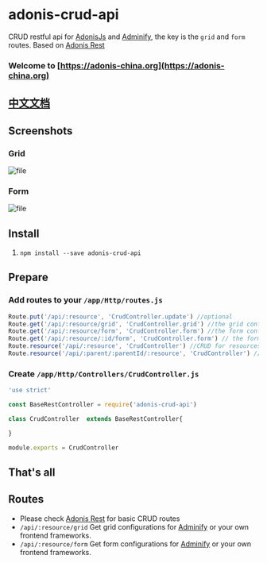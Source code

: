 # adonis-crud-api
CRUD restful api for [AdonisJs](http://www.adonisjs.com/) and [Adminify](https://github.com/wxs77577/adminify), the key is the `grid` and `form` routes.  Based on [Adonis Rest](https://github.com/wxs77577/adonis-rest)

### Welcome to [https://adonis-china.org](https://adonis-china.org)

## [中文文档](README_CN.md)

## Screenshots

### Grid
![file](https://adonis-china.org/uploads/post-body-1497455501361.png)

### Form
![file](https://adonis-china.org/uploads/post-body-1497455572312.png)

## Install

1. `npm install --save adonis-crud-api`

## Prepare

### Add routes to your `/app/Http/routes.js` 
``` javascript
Route.put('/api/:resource', 'CrudController.update') //optional
Route.get('/api/:resource/grid', 'CrudController.grid') //the grid configurations for the list grid view
Route.get('/api/:resource/form', 'CrudController.form') //the form configurations for create
Route.get('/api/:resource/:id/form', 'CrudController.form') // the form configurations for edit
Route.resource('/api/:resource', 'CrudController') //CRUD for resources
Route.resource('/api/:parent/:parentId/:resource', 'CrudController') //CRUD for netsted resource (In Progress...)
```
### Create `/app/Http/Controllers/CrudController.js`

``` javascript
'use strict'

const BaseRestController = require('adonis-crud-api')

class CrudController  extends BaseRestController{

}

module.exports = CrudController
```

## That's all

## Routes
- Please check [Adonis Rest](https://github.com/wxs77577/adonis-rest) for basic CRUD routes
- `/api/:resource/grid` Get grid configurations for [Adminify](https://github.com/wxs77577/adminify) or your own frontend frameworks.
- `/api/:resource/form` Get form configurations for [Adminify](https://github.com/wxs77577/adminify) or your own frontend frameworks.